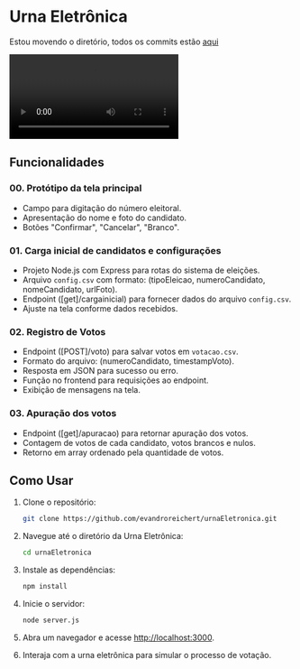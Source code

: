 # Urna Eletrônica

Estou movendo o diretório, todos os commits estão [aqui](https://github.com/evandroreichert/exerciciosNode/tree/7957837285c6f00be345f2ae85b0c11a0c2ef445)

<video src="preview.mp4" controls title="Urna Eletrônica"></video>

## Funcionalidades

### 00. Protótipo da tela principal

- Campo para digitação do número eleitoral.
- Apresentação do nome e foto do candidato.
- Botões "Confirmar", "Cancelar", "Branco".

### 01. Carga inicial de candidatos e configurações

- Projeto Node.js com Express para rotas do sistema de eleições.
- Arquivo `config.csv` com formato: (tipoEleicao, numeroCandidato, nomeCandidato, urlFoto).
- Endpoint ([get]/cargainicial) para fornecer dados do arquivo `config.csv`.
- Ajuste na tela conforme dados recebidos.

### 02. Registro de Votos

- Endpoint ([POST]/voto) para salvar votos em `votacao.csv`.
- Formato do arquivo: (numeroCandidato, timestampVoto).
- Resposta em JSON para sucesso ou erro.
- Função no frontend para requisições ao endpoint.
- Exibição de mensagens na tela.

### 03. Apuração dos votos

- Endpoint ([get]/apuracao) para retornar apuração dos votos.
- Contagem de votos de cada candidato, votos brancos e nulos.
- Retorno em array ordenado pela quantidade de votos.


## Como Usar

1. Clone o repositório:

    ```bash
    git clone https://github.com/evandroreichert/urnaEletronica.git
    ```

2. Navegue até o diretório da Urna Eletrônica:

    ```bash
    cd urnaEletronica
    ```

3. Instale as dependências:

    ```bash
    npm install
    ```

4. Inicie o servidor:

    ```bash
    node server.js
    ```

5. Abra um navegador e acesse [http://localhost:3000](http://localhost:3000).

6. Interaja com a urna eletrônica para simular o processo de votação.